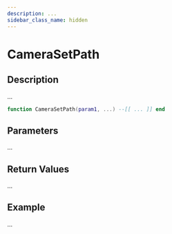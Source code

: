 ```yaml
---
description: ...
sidebar_class_name: hidden
---
```


# CameraSetPath

## Description

...

```lua
function CameraSetPath(param1, ...) --[[ ... ]] end
```

## Parameters

...

## Return Values

...

## Example

...


